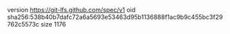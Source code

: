 version https://git-lfs.github.com/spec/v1
oid sha256:538b40b7dafc72a6a5693e53463d95b1136888f1ac9b9c455bc3f29762c5573c
size 1176
